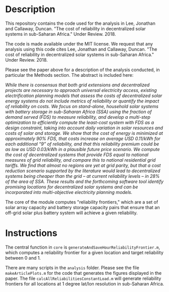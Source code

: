 # Description
This repository contains the code used for the analysis in Lee, Jonathan and Callaway, Duncan. "The cost of reliability in decentralized solar systems in sub-Saharan Africa." Under Review. 2018.

The code is made available under the MIT license. We request that any analysis using this code cites Lee, Jonathan and Callaway, Duncan. "The cost of reliability in decentralized solar systems in sub-Saharan Africa." Under Review. 2018.

Please see the paper above for a description of the analysis conducted, in particular the Methods section. The abstract is included here:

*While there is consensus that both grid extensions and decentralized projects are necessary to approach universal electricity access, existing electrification planning models that assess the costs of decentralized solar energy systems do not include metrics of reliability or quantify the impact of reliability on costs. We focus on stand-alone, household solar systems with battery storage in sub-Saharan Africa (SSA) using the fraction of demand served (FDS) to measure reliability, and develop a multi-step optimization to efficiently compute the least-cost system with FDS as a design constraint, taking into account daily variation in solar resources and costs of solar and storage. We show that the cost of energy is minimized at approximately 90% FDS, that costs increase on average USD 0.11/kWh for each additional “9” of reliability, and that this reliability premium could be as low as USD 0.03/kWh in a plausible future price scenario. We compute the cost of decentralized systems that provide FDS equal to national measures of grid reliability, and compare this to national residential grid tariffs. We find that almost no regions are yet at grid parity, but that a cost reduction scenario supported by the literature would lead to decentralized systems being cheaper than the grid – at current reliability levels – in 28% of the area of SSA.  These results and the forthcoming software tool identify promising locations for decentralized solar systems and can be incorporated into multi-objective electricity planning models.*

The core of the module computes "reliability frontiers," which are a set of solar array capacity and battery storage capacity pairs that ensure that an off-grid solar plus battery system will achieve a given reliability.

# Instructions
The central function in `core` is `generateAndSaveHourReliabilityFrontier.m`, which computes a reliability frontier for a given location and target reliability between 0 and 1.

There are many scripts in the `analysis` folder. Please see the file `makeArticlePlots.m` for the code that generates the figures displayed in the paper. The file `calcAllReliabilitiesConstantLoad.m` will generate reliability frontiers for all locations at 1 degree lat/lon resolution in sub-Saharan Africa.
